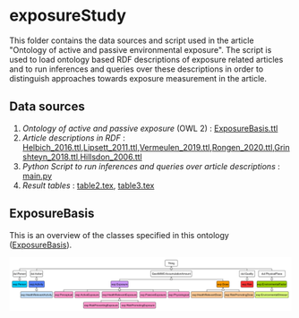 # exposureStudy
 
This folder contains the data sources and script used in the article "Ontology of active and passive environmental exposure". The script is used to load ontology based RDF descriptions of exposure related articles and to run inferences and queries over these descriptions in order to distinguish approaches
towards exposure measurement in the article.

## Data sources
1. *Ontology of active and passive exposure* (OWL 2) : [ExposureBasis.ttl](exposureStudy/ExposureBasis.ttl)
2. *Article descriptions in RDF* : [Helbich_2016.ttl](Helbich_2016.ttl),[Lipsett_2011.ttl](exposureStudy/Lipsett_2011.ttl),[Vermeulen_2019.ttl](exposureStudy/Vermeulen_2019.ttl),[Rongen_2020.ttl](exposureStudy/Rongen_2020.ttl),[Grinshteyn_2018.ttl](exposureStudy/Grinshteyn_2018.ttl),[Hillsdon_2006.ttl](exposureStudy/Hillsdon_2006.ttl)
3. *Python Script to run inferences and queries over article descriptions* : [main.py](exposureStudy/main.py)  
4. *Result tables* : [table2.tex](exposureStudy/table2.tex), [table3.tex](exposureStudy/table3.tex) 

## ExposureBasis
This is an overview of the classes specified in this ontology ([ExposureBasis](http://geographicknowledge.de/vocab/ExposureBasis)).

![Tux, the Linux mascot](exposureStudy/overview.png)
